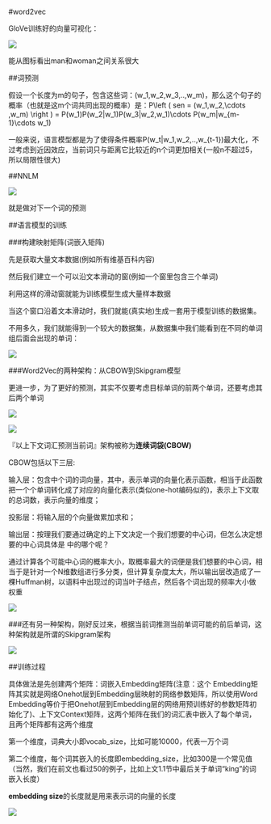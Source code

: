 #word2vec

GloVe训练好的向量可视化：

![](https://cdn.jsdelivr.net/gh/tj-messi/picture/20241107185753.png)

能从图标看出man和woman之间关系很大

##词预测

假设一个长度为m的句子，包含这些词：(w_1,w_2,w_3,..,w_m)，那么这个句子的概率（也就是这m个词共同出现的概率）是：P\left ( sen = (w_1,w_2,\cdots ,w_m) \right ) = P(w_1)P(w_2|w_1)P(w_3|w_2,w_1)\cdots P(w_m|w_{m-1}\cdots w_1)

一般来说，语言模型都是为了使得条件概率P(w_t|w_1,w_2,..,w_{t-1})最大化，不过考虑到近因效应，当前词只与距离它比较近的n个词更加相关(一般n不超过5，所以局限性很大)

##NNLM

![](https://cdn.jsdelivr.net/gh/tj-messi/picture/20241107185950.png)

就是做对下一个词的预测

##语言模型的训练

###构建映射矩阵(词嵌入矩阵)

先是获取大量文本数据(例如所有维基百科内容)

然后我们建立一个可以沿文本滑动的窗(例如一个窗里包含三个单词)

利用这样的滑动窗就能为训练模型生成大量样本数据

当这个窗口沿着文本滑动时，我们就能(真实地)生成一套用于模型训练的数据集。

不用多久，我们就能得到一个较大的数据集，从数据集中我们能看到在不同的单词组后面会出现的单词：

![](https://cdn.jsdelivr.net/gh/tj-messi/picture/20241107191310.png)

###Word2Vec的两种架构：从CBOW到Skipgram模型

更进一步，为了更好的预测，其实不仅要考虑目标单词的前两个单词，还要考虑其后两个单词

![](https://cdn.jsdelivr.net/gh/tj-messi/picture/20241107191444.png)

![](https://cdn.jsdelivr.net/gh/tj-messi/picture/20241107191449.png)

『以上下文词汇预测当前词』架构被称为**连续词袋(CBOW)**

CBOW包括以下三层:

输入层：包含中个词的词向量，其中，表示单词的向量化表示函数，相当于此函数把一个个单词转化成了对应的向量化表示(类似one-hot编码似的)，表示上下文取的总词数，表示向量的维度；

投影层：将输入层的个向量做累加求和；

输出层：按理我们要通过确定的上下文决定一个我们想要的中心词，但怎么决定想要的中心词具体是  中的哪个呢？

通过计算各个可能中心词的概率大小，取概率最大的词便是我们想要的中心词，相当于是针对一个N维数组进行多分类，但计算复杂度太大，所以输出层改造成了一棵Huffman树，以语料中出现过的词当叶子结点，然后各个词出现的频率大小做权重

![](https://cdn.jsdelivr.net/gh/tj-messi/picture/20241107192046.png)

###还有另一种架构，刚好反过来，根据当前词推测当前单词可能的前后单词，这种架构就是所谓的Skipgram架构

![](https://cdn.jsdelivr.net/gh/tj-messi/picture/20241107192812.png)

##训练过程

具体做法是先创建两个矩阵：词嵌入Embedding矩阵(注意：这个 Embedding矩阵其实就是网络Onehot层到Embedding层映射的网络参数矩阵，所以使用Word Embedding等价于把Onehot层到Embedding层的网络用预训练好的参数矩阵初始化了)、上下文Context矩阵，这两个矩阵在我们的词汇表中嵌入了每个单词，且两个矩阵都有这两个维度

第一个维度，词典大小即vocab_size，比如可能10000，代表一万个词

第二个维度，每个词其嵌入的长度即embedding_size，比如300是一个常见值（当然，我们在前文也看过50的例子，比如上文1.1节中最后关于单词“king”的词嵌入长度）

**embedding size**的长度就是用来表示词的向量的长度

![](https://cdn.jsdelivr.net/gh/tj-messi/picture/20241107193136.png)